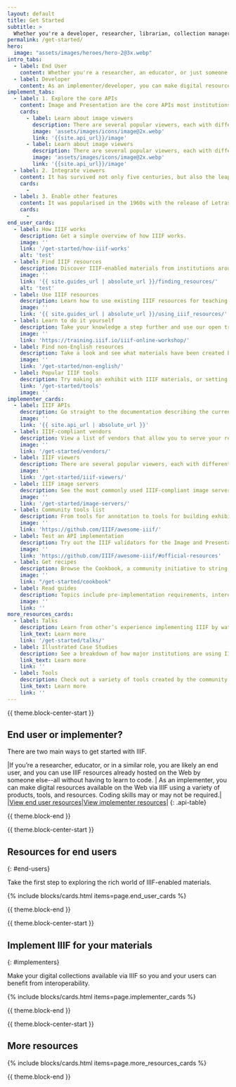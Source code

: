 ```yaml
---
layout: default
title: Get Started
subtitle: >
  Whether you're a developer, researcher, librarian, collection manager, or someone else, your work with digital collections can benefit from IIIF technology and tools.
permalink: /get-started/
hero:
  image: "assets/images/heroes/hero-2@3x.webp"
intro_tabs:
  - label: End User
    content: Whether you're a researcher, an educator, or just someone exploring the possibilities, IIIF makes your life easier when it comes to working with digital collections.
  - label: Developer
    content: As an implementer/developer, you can make digital resources available on the web using IIIF.
implement_tabs:
  - label: 1. Explore the core APIs
    content: Image and Presentation are the core APIs most institutions start with. Choose to retrieve images with the Image API or the image’s metadata with the Presentation API.
    cards:
      - label: Learn about image viewers
        description: There are several popular viewers, each with different capabilities.
        image: 'assets/images/icons/image@2x.webp'
        link: '{{site.api_url}}/image'
      - label: Learn about image viewers
        description: There are several popular viewers, each with different capabilities.
        image: 'assets/images/icons/image@2x.webp'
        link: '{{site.api_url}}/image'
  - label: 2. Integrate viewers
    content: It has survived not only five centuries, but also the leap into electronic typesetting, remaining essentially unchanged.
    cards:
      -
  - label: 3. Enable other features
    content: It was popularised in the 1960s with the release of Letraset sheets containing Lorem Ipsum passages, and more recently with desktop publishing software like Aldus PageMaker including versions of Lorem Ipsum.
    cards:
      -
end_user_cards:
  - label: How IIIF works
    description: Get a simple overview of how IIIF works.
    image: ''
    link: '/get-started/how-iiif-works'
    alt: 'test'
  - label: Find IIIF resources
    description: Discover IIIF-enabled materials from institutions around the world.
    image: ''
    link: '{{ site.guides_url | absolute_url }}/finding_resources/'
    alt: 'test'
  - label: Use IIIF resources
    description: Learn how to use existing IIIF resources for teaching and research.
    image: ''
    link: '{{ site.guides_url | absolute_url }}/using_iiif_resources/'
  - label: Learn to do it yourself
    description: Take your knowledge a step further and use our open training materials to learn hands-on how resources are made available via IIIF.
    image: ''
    link: 'https://training.iiif.io/iiif-online-workshop/'
  - label: Find non-English resources
    description: Take a look and see what materials have been created by the IIIF Community in a variety of languages.
    image: ''
    link: '/get-started/non-english/'
  - label: Popular IIIF tools
    description: Try making an exhibit with IIIF materials, or setting up a crowd-sourcing project.
    link: '/get-started/tools'
    image: ''
implementer_cards:
  - label: IIIF APIs
    description: Go straight to the documentation describing the current and draft specifications.
    image: ''
    link: '{{ site.api_url | absolute_url }}'
  - label: IIIF-compliant vendors
    description: View a list of vendors that allow you to serve your resources via IIIF without building your own ecosystem.
    image: ''
    link: '/get-started/vendors/'
  - label: IIIF viewers
    description: There are several popular viewers, each with different capabilities.
    image: ''
    link: '/get-started/iiif-viewers/'
  - label: IIIF image servers
    description: See the most commonly used IIIF-compliant image servers.
    image: ''
    link: '/get-started/image-servers/'
  - label: Community tools list
    description: From tools for annotation to tools for building exhibits, see the best of what’s available to you and benefit from the work of others on the IIIF-Awesome list. (External link)
    image: ''
    link: 'https://github.com/IIIF/awesome-iiif/'
  - label: Test an API implementation
    description: Try out the IIIF validators for the Image and Presentation APIs.
    image: ''
    link: 'https://github.com/IIIF/awesome-iiif/#official-resources'
  - label: Get recipes
    description: Browse the Cookbook, a community initiative to string together commonly used functions into code “recipes” that can be easily reused.
    image: ''
    link: "/get-started/cookbook"
  - label: Read guides
    description: Topics include pre-implementation requirements, interoperability best practices, UX best practices, and more.
    image: ''
    link: ''
more_resources_cards:
  - label: Talks
    description: Learn from other’s experience implementing IIIF by watching conference presentations.
    link_text: Learn more
    link: '/get-started/talks/'
  - label: Illustrated Case Studies
    description: See a breakdown of how major institutions are using IIIF to make their collections available.
    link_text: Learn more
    link: ''
  - label: Tools
    description: Check out a variety of tools created by the community.
    link_text: Learn more
    link: ''
---
```


{{ theme.block-center-start }}


## End user or implementer?

There are two main ways to get started with IIIF.

|If you’re a researcher, educator, or in a similar role, you are likely an end user, and you can use IIIF resources already hosted on the Web by someone else--all without having to learn to code. | As an implementer, you can make digital resources available on the Web via IIIF using a variety of products, tools, and resources. Coding skills may or may not be required.|
|[View end user resources](#end-users)|[View implementer resources](#implementers)|
{: .api-table}


{{ theme.block-end }}


{{ theme.block-center-start }}

## Resources for end users
{: #end-users}

Take the first step to exploring the rich world of IIIF-enabled materials.

{% include blocks/cards.html items=page.end_user_cards %}

{{ theme.block-end }}


{{ theme.block-center-start }}

<a name='implementers'></a>
## Implement IIIF for your materials
{: #implementers}

Make your digital collections available via IIIF so you and your users can benefit from interoperability.

{% include blocks/cards.html items=page.implementer_cards %}

{{ theme.block-end }}

{{ theme.block-center-start }}

## More resources

{% include blocks/cards.html items=page.more_resources_cards %}

{{ theme.block-end }}
